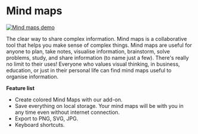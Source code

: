 # Mind maps

[![Mind maps demo](https://img.youtube.com/vi/oRwbEE5-pAc/0.jpg)](https://www.youtube.com/watch?v=oRwbEE5-pAc)

The clear way to share complex information. Mind maps is a collaborative tool that helps you make sense of complex things.
Mind maps are useful for anyone to plan, take notes, visualise information, brainstorm, solve problems, study, and share information (to name just a few). There's really no limit to their uses! Everyone who values visual thinking, in business, education, or just in their personal life can find mind maps useful to organise information.

**Feature list**
* Create colored Mind Maps with our add-on.
* Save everything on local storage. Your mind maps will be with you in any time even without internet connection.
* Export to PNG, SVG, JPG.
* Keyboard shortcuts.

